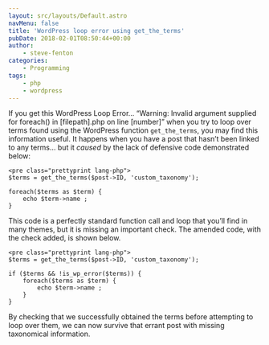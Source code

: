 ```yaml
---
layout: src/layouts/Default.astro
navMenu: false
title: 'WordPress loop error using get_the_terms'
pubDate: 2018-02-01T08:50:44+00:00
author:
    - steve-fenton
categories:
    - Programming
tags:
    - php
    - wordpress
---
```


If you get this WordPress Loop Error… “Warning: Invalid argument supplied for foreach() in \[filepath\].php on line \[number\]” when you try to loop over terms found using the WordPress function `get_the_terms`, you may find this information useful. It happens when you have a post that hasn’t been linked to any terms… but it *caused* by the lack of defensive code demonstrated below:

```
<pre class="prettyprint lang-php">
$terms = get_the_terms($post->ID, 'custom_taxonomy');

foreach($terms as $term) {
    echo $term->name ;
}
```

This code is a perfectly standard function call and loop that you’ll find in many themes, but it is missing an important check. The amended code, with the check added, is shown below.

```
<pre class="prettyprint lang-php">
$terms = get_the_terms($post->ID, 'custom_taxonomy');

if ($terms && !is_wp_error($terms)) {
    foreach($terms as $term) {
        echo $term->name ;
    }
}
```

By checking that we successfully obtained the terms before attempting to loop over them, we can now survive that errant post with missing taxonomical information.